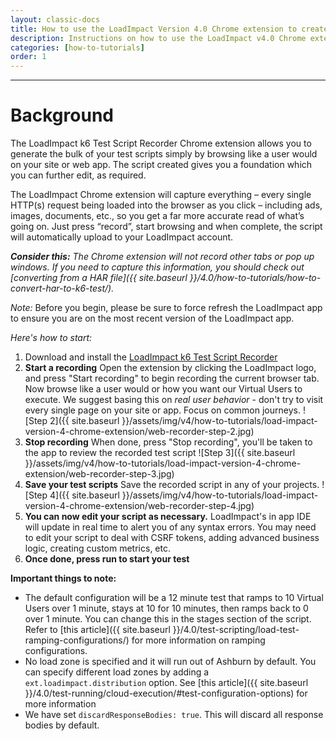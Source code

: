 ```yaml
---
layout: classic-docs
title: How to use the LoadImpact Version 4.0 Chrome extension to create test scripts
description: Instructions on how to use the LoadImpact v4.0 Chrome extension to record real user behavior to aid in creation of  test scripts.
categories: [how-to-tutorials]
order: 1
---
```


***

<h1>Background</h1>


The LoadImpact k6 Test Script Recorder Chrome extension allows you to generate the bulk of your test scripts simply by browsing like a user would on your site or web app.  The script created gives you a foundation which you can further edit, as required.

The LoadImpact Chrome extension will capture everything – every single HTTP(s) request being loaded into the browser as you click – including ads, images, documents, etc., so you get a far more accurate read of what’s going on. Just press “record”, start browsing and when complete, the script will automatically upload to your LoadImpact account.

_**Consider this:** The Chrome extension will not record other tabs or pop up windows. If you need to capture this information, you should check out [converting from a HAR file]({{ site.baseurl }}/4.0/how-to-tutorials/how-to-convert-har-to-k6-test/)._

*Note:* Before you begin, please be sure to force refresh the LoadImpact app to ensure you are on the most recent version of the LoadImpact app.

_Here's how to start:_

  1. Download and install the [LoadImpact k6 Test Script Recorder](https://chrome.google.com/webstore/detail/load-impact-k6-test-scrip/docmmckkhiefiadappjepjllcoemijpj)
  2. **Start a recording**
    Open the extension by clicking the LoadImpact logo, and press "Start recording" to begin recording the current browser tab. Now browse like a user would or how you want our Virtual Users to execute. We suggest basing this on _real user behavior_ - don't try to visit every single page on your site or app. Focus on common journeys.
![Step 2]({{ site.baseurl }}/assets/img/v4/how-to-tutorials/load-impact-version-4-chrome-extension/web-recorder-step-2.jpg)
  3. **Stop recording**
    When done, press "Stop recording", you'll be taken to the app to review the recorded test script
![Step 3]({{ site.baseurl }}/assets/img/v4/how-to-tutorials/load-impact-version-4-chrome-extension/web-recorder-step-3.jpg)
  4. **Save your test scripts**
    Save the recorded script in any of your projects.
![Step 4]({{ site.baseurl }}/assets/img/v4/how-to-tutorials/load-impact-version-4-chrome-extension/web-recorder-step-4.jpg)
  5. **You can now edit your script as necessary.**  LoadImpact's in app IDE will update in real time to alert you of any syntax errors. You may need to edit your script to deal with CSRF tokens, adding advanced business logic, creating custom metrics, etc.
  6. **Once done, press run to start your test**


**Important things to note:**
- The default configuration will be a 12 minute test that ramps to 10 Virtual Users over 1 minute, stays at 10 for 10 minutes, then ramps back to 0 over 1 minute. You can change this in the stages section of the script. Refer to [this article]({{ site.baseurl }}/4.0/test-scripting/load-test-ramping-configurations/) for more information on ramping configurations.
- No load zone is specified and it will run out of Ashburn by default. You can specify different load zones by adding a `ext.loadimpact.distribution` option. See [this article]({{ site.baseurl }}/4.0/test-running/cloud-execution/#test-configuration-options) for more information
- We have set `discardResponseBodies: true`.  This will discard all response bodies by default.
<!--stackedit_data:
eyJoaXN0b3J5IjpbLTEyODcyODQ0NDVdfQ==
-->